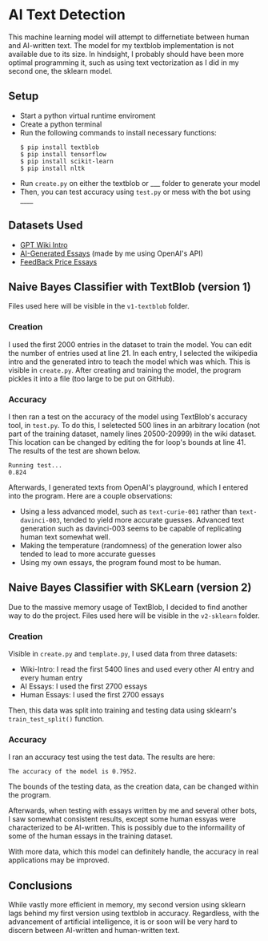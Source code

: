 # AI Text Detection
This machine learning model will attempt to differnetiate between human and AI-written text. The model for my textblob implementation is not available due to its size. In hindsight, I probably should have been more optimal programming it, such as using text vectorization as I did in my second one, the sklearn model.

## Setup
- Start a python virtual runtime enviroment
- Create a python terminal
- Run the following commands to install necessary functions:
    ```
    $ pip install textblob
    $ pip install tensorflow
    $ pip install scikit-learn
    $ pip install nltk
    ```
- Run `create.py` on either the textblob or ___ folder to generate your model
- Then, you can test accuracy using `test.py` or mess with the bot using ____

## Datasets Used
- [GPT Wiki Intro](https://huggingface.co/datasets/aadityaubhat/GPT-wiki-intro)
- [AI-Generated Essays](https://github.com/vivaansinghvi07/ai-essay-dataset) (made by me using OpenAI's API)
- [FeedBack Price Essays](https://www.kaggle.com/datasets/yujikomi/feedback-price-datasets-with-essay-text?select=train_2021_cleaned.csv)


## Naive Bayes Classifier with TextBlob (version 1)

Files used here will be visible in the `v1-textblob` folder.

### Creation
I used the first 2000 entries in the dataset to train the model. You can edit the number of entries used at line 21. In each entry, I selected the wikipedia intro and the generated intro to teach the model which was which. This is visible in `create.py`. After creating and training the model, the program pickles it into a file (too large to be put on GitHub).

### Accuracy
I then ran a test on the accuracy of the model using TextBlob's accuracy tool, in `test.py`. To do this, I seletected 500 lines in an arbitrary location (not part of the training dataset, namely lines 20500-20999) in the wiki dataset. This location can be changed by editing the for loop's bounds at line 41. The results of the test are shown below. 

```
Running test...
0.824
```

Afterwards, I generated texts from OpenAI's playground, which I entered into the program. Here are a couple observations:
- Using a less advanced model, such as `text-curie-001` rather than `text-davinci-003`, tended to yield more accurate guesses. Advanced text generation such as davinci-003 seems to be capable of replicating human text somewhat well.
- Making the temperature (randomness) of the generation lower also tended to lead to more accurate guesses
- Using my own essays, the program found most to be human.

## Naive Bayes Classifier with SKLearn (version 2)

Due to the massive memory usage of TextBlob, I decided to find another way to do the project. Files used here will be visible in the `v2-sklearn` folder.

### Creation
Visible in `create.py` and `template.py`, I used data from three datasets:
- Wiki-Intro: I read the first 5400 lines and used every other AI entry and every human entry
- AI Essays: I used the first 2700 essays
- Human Essays: I used the first 2700 essays

Then, this data was split into training and testing data using sklearn's `train_test_split()` function.

### Accuracy
I ran an accuracy test using the test data. The results are here:
```
The accuracy of the model is 0.7952.
```
The bounds of the testing data, as the creation data, can be changed within the program.

Afterwards, when testing with essays written by me and several other bots, I saw somewhat consistent results, except some human essyas were characterized to be AI-written. This is possibly due to the informaility of some of the human essays in the training dataset.

With more data, which this model can definitely handle, the accuracy in real applications may be improved.

## Conclusions
While vastly more efficient in memory, my second version using sklearn lags behind my first version using textblob in accuracy. Regardless, with the advancement of artificial intelligence, it is or soon will be very hard to discern between AI-written and human-written text.
